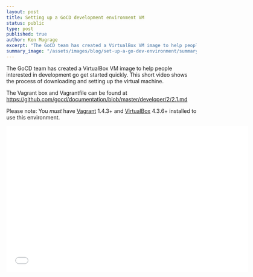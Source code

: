 ```yaml
---
layout: post
title: Setting up a GoCD development environment VM
status: public
type: post
published: true
author: Ken Mugrage
excerpt: "The GoCD team has created a VirtualBox VM image to help people interested in development go get started quickly. This short video shows the process of downloading and setting up the virtual machine."
summary_image: "/assets/images/blog/set-up-a-go-dev-environment/summary_image.png"
---
```


The GoCD team has created a VirtualBox VM image to help people interested in development go get started quickly. This short video
shows the process of downloading and setting up the virtual machine. 

The Vagrant box and Vagrantfile can be found at <a href="https://github.com/gocd/documentation/blob/master/developer/2/2.1.md">https://github.com/gocd/documentation/blob/master/developer/2/2.1.md</a>

Please note: You _must_ have <a href="http://www.vagrantup.com/">Vagrant</a> 1.4.3+ and <a href="https://www.virtualbox.org/">VirtualBox</a> 4.3.6+ installed to use this environment.

<iframe src="//fast.wistia.net/embed/iframe/kc1tg597ae" allowtransparency="true" frameborder="0" scrolling="no" class="wistia_embed" name="wistia_embed" allowfullscreen mozallowfullscreen webkitallowfullscreen oallowfullscreen msallowfullscreen width="640" height="388"></iframe>
